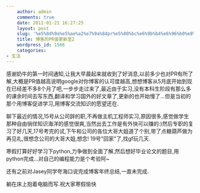 ```yaml
---
    author: admin
    comments: true
    date: 2011-01-21 16:27:25
    layout: post
    slug: '%e5%8d%9a%e5%ae%a2%e7%9a%84pr%e5%80%bc%e6%9b%b4%e6%96%b0%e8%87%b32'
    title: 博客的PR值更新至2
    wordpress_id: 1566
    categories:
- 生活
---
```


感谢奶牛的第一时间通知,让我大早晨起来就收到了好消息,以前多少也对PR有所了解,大概是PR值越高说明google对你博客的认可度越高,想想博客从5月底开始到现在已经差不多8个月了吧,一步步走过来了,最近由于实习,没有本科生阶段有那么多的课余时间去写东西,翻译和学习国外的好文章了,更新的也开始慢了...但是当初的那个用博客促进学习,用博客交流知识的愿望还在.

聊下最近的情况,15号从公司辞的职,不再做主机工程师实习,原因很多,感觉做学生那种自由徜徉知识海洋的感觉很爽,当然出去工作是有外快可以赚的:)然后专职的复习了好几天,17号考完的试,下午和公司的各位大哥大姐道了个别,带了点糖葫芦做为再见礼,很想念公司的大哥大姐,想念! 19号"回家"了,找gf玩几天.

寒假打算好好学习下python,力争做到全面了解,然后想好毕业论文的题目,用python完成...对自己的编程能力是个考验阿~

还有之前对Jasey同学夸海口说完成博客年终总结,一直未完成.

躺在床上抱着电脑而写.祝大家寒假愉快
